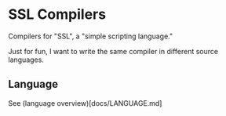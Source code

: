 # SSL Compilers

Compilers for "SSL", a "simple scripting language."


Just for fun, I want to write the same compiler in different source languages.


## Language

See (language overview)[docs/LANGUAGE.md]


